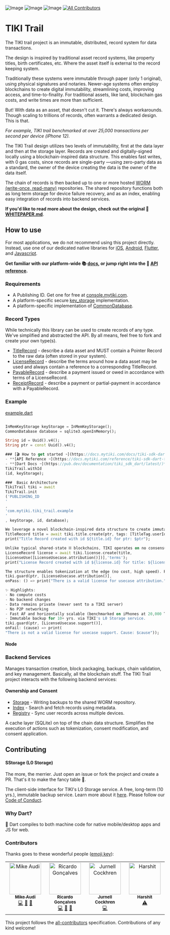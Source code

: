 ![Image](https://img.shields.io/pub/v/tiki_trail_dart?logo=dart)
![Image](https://img.shields.io/pub/points/tiki_trail_dart?logo=dart)
![Image](https://img.shields.io/github/license/tiki/tiki-trail)<!-- ALL-CONTRIBUTORS-BADGE:START - Do not remove or modify this section -->
[![All Contributors](https://img.shields.io/badge/all_contributors-4-orange.svg)](#contributors-)
<!-- ALL-CONTRIBUTORS-BADGE:END -->

# TIKI Trail

The TIKI trail project is an immutable, distributed, record system for data
transactions.

The design is inspired by traditional asset record systems, like property
titles, birth certificates, etc. Where the asset itself is external to the
record keeping system.

Traditionally these systems were immutable through paper (only 1 original),
using physical signatures and notaries. Newer-age systems often employ
blockchains to create digital immutability, streamlining costs, improving
access, and time-to-finality. For traditional assets, like land, blockchain gas
costs, and write times are more than sufficient.

But! With data as an asset, that doesn't cut it. There's always workarounds.
Though scaling to trillions of records, often warrants a dedicated design. This
is that.

_For example, TIKI trail benchmarked at over 25,000 transactions per second per
device (iPhone 12)._

The TIKI Trail design utilizes two levels of immutability, first at the data
layer and then at the storage layer. Records are created and digitally-signed
locally using a blockchain-inspired data structure. This enables fast writes,
with 0 gas costs, since records are single-party —using zero-party data as a
standard, the owner of the device creating the data is the owner of the data
itself.

The chain of records is then backed up to one or more
hosted [WORM (write-once, read-many)](https://docs.aws.amazon.com/AmazonS3/latest/userguide/object-lock.html)
repositories. The shared repository functions both as
long term storage for device failure recovery, and
as an index, enabling easy integration of records into backend services.

**If you'd like to read more about the design, check
out the original 📄 [WHITEPAPER.md](WHITEPAPER.md)**.

## How to use

For most applications, we do not recommend using this project directly. Instead,
use one of our dedicated native libraries
for [iOS](https://github.com/tiki/tiki-sdk-ios), [Android](https://github.com/tiki/tiki-sdk-android), [Flutter](https://github.com/tiki/tiki-sdk-flutter),
and [Javascript](https://github.com/tiki/tiki-sdk-js).

**Get familiar with our platform-wide 📚 [docs](https://mytiki.com/docs), or jump
right into the
📘 [API reference](https://pub.dev/documentation/tiki_trail/latest/).**

### Requirements

- A Publishing ID. Get one for free
  at [console.mytiki.com](https://console.mytiki.com).
- A platform-specific secure [key_storage](lib/node/key/key_storage.dart)
  implementation.
- A platform-specific implementation
  of [CommonDatabase](https://pub.dev/documentation/sqlite3/latest/sqlite3.wasm/CommonDatabase-class.html).

### Record Types

While technically this library can be used to create records of any type. We've
simplified and abstracted the API. By all means, feel free to fork and create
your own type(s).

- [TitleRecord](lib/title_record.dart) - describe a data asset and MUST contain
  a Pointer Record to the raw data (often stored in your system).
- [LicenseRecord](lib/license_record.dart) - describe the terms around how a
  data asset may be used and always contain a reference to a corresponding
  TitleRecord.
- [PayableRecord](lib/payable_record.dart) - describe a payment issued or owed
  in accordance with terms of a LicenseRecord.
- [ReceiptRecord](lib/receipt_record.dart) - describe a payment or
  partial-payment in accordance with a PayableRecord.

### Example

[example.dart](example/lib/example.dart)

```dart

InMemKeyStorage keyStorage = InMemKeyStorage();
CommonDatabase database = sqlite3.openInMemory();

String id = Uuid().v4();
String ptr = const Uuid().v4();

### [🎬 How to get started ➝](https://docs.mytiki.com/docs/tiki-sdk-dart-getting-started)
- **[API Reference ➝](https://docs.mytiki.com/reference/tiki-sdk-dart-tiki-sdk)**
- **[Dart Docs ➝](https://pub.dev/documentation/tiki_sdk_dart/latest/)**
TikiTrail.withId
(id, keyStorage);

###  Basic Architecture
TikiTrail tiki = await
TikiTrail.init
('PUBLISHING_ID
'
,
'com.mytiki.tiki_trail.example
'
, keyStorage, id, database);

We leverage a novel blockchain-inspired data structure to create immutable, decentralized records of data ownership, consent grants, and rewards.
TitleRecord title = await tiki.title.create(ptr, tags: [TitleTag.userId()]);
print("Title Record created with id ${title.id} for ptr: $ptr");

Unlike typical shared-state ⛓️ blockchains, TIKI operates on no consensus model, pushing scope responsibility to the application layer —kind of like shared cloud storage.
LicenseRecord license = await tiki.license.create(title,
[LicenseUse([LicenseUsecase.attribution()])],'terms');
print("License Record created with id ${license.id} for title: ${license.title.id}");

The structure enables tokenization at the edge (no cost, high speed). Read more about it [here](https://github.com/tiki/tiki-sdk-dart/blob/main/WHITEPAPER.md).
tiki.guard(ptr, [LicenseUsecase.attribution()],
onPass: () => print("There is a valid license for usecase attribution."));

✨ Highlights:
- No compute costs
- No backend changes
- Data remains private (never sent to a TIKI server)
- No P2P networking
- Fast AF and horizontally scalable (benchmarked on iPhones at 20,000 TPS)
- Immutable backup for 10+ yrs. via TIKI's L0 Storage service.
tiki.guard(ptr, [LicenseUsecase.support()],
onFail: (cause) => print(
"There is not a valid license for usecase support. Cause: $cause"));
```

#### Node
### Backend Services

Manages transaction creation, block packaging, backups, chain validation, and key management. Basically, all the blockchain stuff.
The TIKI Trail project interacts with the following backend services:

#### Ownership and Consent
- [Storage](https://github.com/tiki/l0-storage) - Writing backups to the shared
  WORM repository.
- [Index](https://github.com/tiki/l0-index) - Search and fetch records using
  metadata.
- [Registry](https://github.com/tiki/l0-registry) - Sync user records across
  multiple devices.

A cache layer (SQLite) on top of the chain data structure. Simplifies the execution of actions such as tokenization, consent modification, and consent application.
## Contributing

#### SStorage (L0 Storage)
The more, the merrier. Just open an issue or fork the project and create a PR.
That's it to make the fancy table 👀.

The client-side interface for TIKI's L0 Storage service. A free, long-term (10 yrs.), immutable backup service. Learn more about it [here](https://github.com/tiki/l0-storage).
Please follow
our [Code of Conduct](https://github.com/tiki/.github/blob/main/CODE_OF_CONDUCT.md).

### Why Dart?
🎯 Dart compiles to both machine code for native mobile/desktop apps and JS for web.
### Contributors

Thanks goes to these wonderful
people ([emoji key](https://allcontributors.org/docs/en/emoji-key)):

<!-- ALL-CONTRIBUTORS-LIST:START - Do not remove or modify this section -->
<!-- prettier-ignore-start -->
<!-- markdownlint-disable -->
<table>
  <tbody>
    <tr>
      <td align="center" valign="top" width="14.28%"><a href="http://mytiki.com"><img src="https://avatars.githubusercontent.com/u/3769672?v=4?s=100" width="100px;" alt="Mike Audi"/><br /><sub><b>Mike Audi</b></sub></a><br /><a href="https://github.com/tiki/core/commits?author=mike-audi" title="Code">💻</a> <a href="https://github.com/tiki/core/pulls?q=is%3Apr+reviewed-by%3Amike-audi" title="Reviewed Pull Requests">👀</a> <a href="https://github.com/tiki/core/commits?author=mike-audi" title="Documentation">📖</a></td>
      <td align="center" valign="top" width="14.28%"><a href="https://www.linkedin.com/in/ricardolg/"><img src="https://avatars.githubusercontent.com/u/8357343?v=4?s=100" width="100px;" alt="Ricardo Gonçalves"/><br /><sub><b>Ricardo Gonçalves</b></sub></a><br /><a href="https://github.com/tiki/core/commits?author=ricardobrg" title="Code">💻</a> <a href="https://github.com/tiki/core/pulls?q=is%3Apr+reviewed-by%3Aricardobrg" title="Reviewed Pull Requests">👀</a> <a href="https://github.com/tiki/core/commits?author=ricardobrg" title="Documentation">📖</a></td>
	  <td align="center" valign="top" width="14.28%"><a href="https://civichacker.com"><img src="https://avatars.githubusercontent.com/u/316840?v=4?s=100" width="100px;" alt="Jurnell Cockhren"/><br /><sub><b>Jurnell Cockhren</b></sub></a><br /><a href="https://github.com/tiki/core/commits?author=jcockhren" title="Code">💻</a></td>
	  <td align="center" valign="top" width="14.28%"><a href="http://harshit933.github.io"><img src="https://avatars.githubusercontent.com/u/90508384?v=4?s=100" width="100px;" alt="Harshit"/><br /><sub><b>Harshit</b></sub></a><br /><a href="https://github.com/tiki/core/commits?author=Harshit933" title="Tests">⚠️</a></td>	
	</tr>
  </tbody>
</table>

<!-- markdownlint-restore -->
<!-- prettier-ignore-end -->

<!-- ALL-CONTRIBUTORS-LIST:END -->

This project follows
the [all-contributors](https://github.com/all-contributors/all-contributors)
specification. Contributions of any kind welcome!
